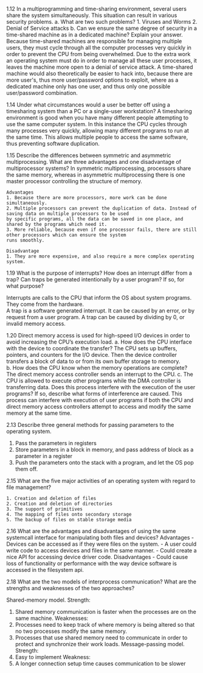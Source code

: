 1.12 In a multiprogramming and time-sharing environment, several users share the system simultaneously. 
This situation can result in various security problems.
a. What are two such problems?
	1. Viruses and Worms
	2. Denial of Service attacks
b. Can we ensure the same degree of security in a time-shared machine as in a dedicated machine? Explain your answer.
	Because time-shared machines are responsible for managing multiple users, they must cycle through all the computer 
	processes very quickly in order to prevent the CPU from being overwhelmed. Due to the extra work 
	an operating system must do in order to manage all these user processes, it leaves the machine more open to a denial 
	of service attack. A time-shared machine would also theoretically be easier to hack into, because there are more 
	user's, thus more user/password options to exploit, where as a dedicated machine only has one user, and thus only 
	one possible user/password combination. 
	

1.14 Under what circumstances would a user be better off using a timesharing system than a PC or a single-user workstation?
	A timesharing environment is good when you have many different people attempting to use the same computer system. 
	In this instance the CPU cycles through many processes very quickly, allowing many different programs to run at the 
	same time. This allows multiple people to access the same software, thus preventing software duplication. 
	

1.15 Describe the differences between symmetric and asymmetric multiprocessing. What are three advantages and one disadvantage 
of multiprocessor systems?
	In symmetric multiprocessing, processors share the same memory, whereas in asymmetric multiprocessing there is 
	one master processor controlling the structure of memory. 
	
	Advantages
	1. Because there are more processors, more work can be done simultaneously. 
	2. Multiple processors can prevent the duplication of data. Instead of saving data on multiple processors to be used 
	by specific programs, all the data can be saved in one place, and shared by the programs which need it. 
	3. More reliable, because even if one processor fails, there are still other processors which can ensure the system 
	runs smoothly. 
	
	Disadvantage
	1. They are more expensive, and also require a more complex operating system. 


1.19 What is the purpose of interrupts? How does an interrupt differ from a trap? Can traps be generated intentionally by a 
user program? If so, for what purpose?

Interrupts are calls to the CPU that inform the OS about system programs. They come from the hardware.  
A trap is a software generated interrupt. It can be caused by an error, or by request from a user program. 
A trap can be caused by dividing by 0, or invalid memory access. 


1.20 Direct memory access is used for high-speed I/O devices in order to avoid increasing the CPU’s execution load.
a. How does the CPU interface with the device to coordinate the transfer?
	The CPU sets up buffers, pointers, and counters for the I/O device. Then the device controller transfers a block of data
	to or from its own buffer storage to memory.  
b. How does the CPU know when the memory operations are complete?
	The direct memory access controller sends an interrupt to the CPU. 
c. The CPU is allowed to execute other programs while the DMA controller is transferring data. Does this process interfere with the 
execution of the user programs? If so, describe what forms of interference are caused.
	This process can interfere with execution of user programs if both the CPU and direct memory access controllers attempt 
	to access and modify the same memory at the same time. 


2.13 Describe three general methods for passing parameters to the operating system.

1) Pass the parameters in registers
2) Store parameters in a block in memory, and pass address of block as a parameter in a register
3) Push the parameters onto the stack with a program, and let the OS pop them off. 



2.15 What are the five major activities of an operating system with regard to file management?

	1. Creation and deletion of files
	2. Creation and deletion of directories
	3. The support of primitives 
	4. The mapping of files onto secondary storage
	5. The backup of files on stable storage media



2.16 What are the advantages and disadvantages of using the same systemcall interface for manipulating both files and devices?
	Advantages 
	- Devices can be accessed as if they were files on the system. 
	- A user could write code to access devices and files in the same manner. 
	- Could create a nice API for accessing device driver code. 
	Disadvantages 
	- Could cause loss of functionality or performance with the way device software is accessed in the filesystem api. 


2.18 What are the two models of interprocess communication? What are the strengths and weaknesses of the two approaches?

Shared-memory model.
Strength:
1. Shared memory communication is faster when the processes are on the same machine.
Weaknesses:
1. Processes need to keep track of where memory is being altered so that no two processes modify the same memory. 
2. Processes that use shared memory need to communicate in order to protect and synchronize their work loads. 
Message-passing model.
Strength:
1. Easy to implement
Weakness:
1. A longer connection setup time causes communication to be slower







